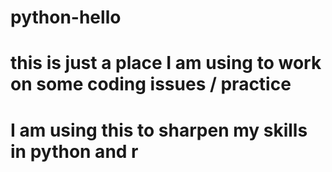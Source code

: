 # python-hello
# this is just a place I am using to work on some coding issues / practice
# I am using this to sharpen my skills in python and r
